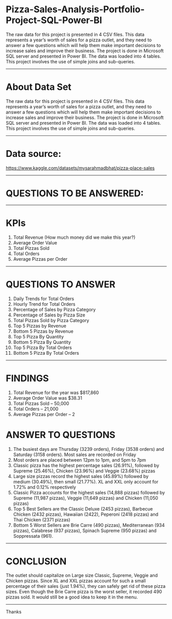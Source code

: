 # Pizza-Sales-Analysis-Portfolio-Project-SQL-Power-BI


The raw data for this project is presented in 4 CSV files. This data represents a year’s worth of sales for a pizza outlet, and they need to answer a few questions which will help them make important decisions to increase sales and improve their business.
The project is done in Microsoft SQL server and presented in Power BI. The data was loaded into 4 tables. This project involves the use of simple joins and sub-queries.

---
# About Data Set
The raw data for this project is presented in 4 CSV files. This data represents a year’s worth of sales for a pizza outlet, and they need to answer a few questions which will help them make important decisions to increase sales and improve their business.
The project is done in Microsoft SQL server and presented in Power BI. The data was loaded into 4 tables. This project involves the use of simple joins and sub-queries.

---
# Data source:
https://www.kaggle.com/datasets/mysarahmadbhat/pizza-place-sales

---
# QUESTIONS TO BE ANSWERED:

---
# KPIs 
1. Total Revenue (How much money did we make this year?)
2. Average Order Value
3. Total Pizzas Sold
4. Total Orders
5. Average Pizzas per Order

***
# QUESTIONS TO ANSWER
1. Daily Trends for Total Orders
2. Hourly Trend for Total Orders
3. Percentage of Sales by Pizza Category
4. Percentage of Sales by Pizza Size
5. Total Pizzas Sold by Pizza Category
6. Top 5 Pizzas by Revenue
7. Bottom 5 Pizzas by Revenue
8. Top 5 Pizza By Quantity
9. Bottom 5 Pizza By Quantity
10. Top 5 Pizza By Total Orders
11. Bottom 5 Pizza By Total Orders

---
# FINDINGS
1. Total Revenue for the year was $817,860
2. Average Order Value was $38.31
3. Total Pizzas Sold – 50,000
4. Total Orders – 21,000
5. Average Pizzas per Order – 2

# ANSWER TO QUESTIONS
1. The busiest days are Thursday (3239 orders), Friday (3538 orders) and Saturday (3158 orders). Most sales are recorded on Friday
2. Most orders are placed between 12pm to 1pm, and 5pm to 7pm
3. Classic pizza has the highest percentage sales (26.91%), followed by Supreme (25.46%), Chicken (23.96%) and Veggie (23.68%) pizzas
4. Large size pizzas record the highest sales (45.89%) followed by medium (30.49%), then small (21.77%). XL and XXL only account for 1.72% and 0.12% respectively
5. Classic Pizza accounts for the highest sales (14,888 pizzas) followed by Supreme (11,987 pizzas), Veggie (11,649 pizzas) and Chicken (11,050 pizzas)
6. Top 5 Best Sellers are the Classic Deluxe (2453 pizzas), Barbecue Chicken (2432 pizzas), Hawaiian (2422), Peperoni (2418 pizzas) and Thai Chicken (2371 pizzas)
7. Bottom 5 Worst Sellers are Brie Carre (490 pizzas), Mediterranean (934 pizzas), Calabrese (937 pizzas), Spinach Supreme (950 pizzas) and Soppressata (961).
---
# CONCLUSION
The outlet should capitalize on Large size Classic, Supreme, Veggie and Chicken pizzas.
Since XL and XXL pizzas account for such a small percentage of their sales (just 1.94%), they can safely get rid of these pizza sizes.
Even though the Brie Carre pizza is the worst seller, it recorded 490 pizzas sold. It would still be a good idea to keep it in the menu.

---
Thanks



